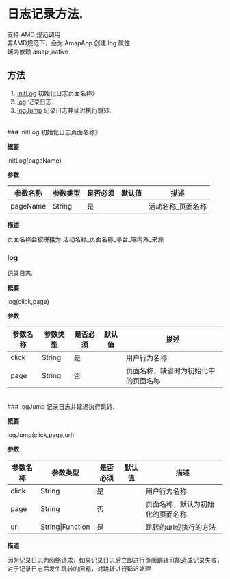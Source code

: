 # 日志记录方法.
支持 AMD 规范调用<br/>非AMD规范下，会为 AmapApp 创建 log 属性<br/>端内依赖 amap_native

## 方法

1. [initLog](#initLog) 初始化日志页面名称》
1. [log](#log) 记录日志.
1. [logJump](#logJump) 记录日志并延迟执行跳转.

<br/>
### initLog
初始化日志页面名称》

**概要**

initLog(pageName)

**参数**

|参数名称|参数类型|是否必须|默认值|描述|
|----|----|----|----|----|
|pageName|String|是| |活动名称_页面名称|

**描述**

页面名称会被拼接为 活动名称_页面名称_平台_端内外_来源
<br/>
### log
记录日志.

**概要**

log(click,page)

**参数**

|参数名称|参数类型|是否必须|默认值|描述|
|----|----|----|----|----|
|click|String|是| |用户行为名称|
|page|String|否| |页面名称，缺省时为初始化中的页面名称|
<br/>
### logJump
记录日志并延迟执行跳转.

**概要**

logJump(click,page,url)

**参数**

|参数名称|参数类型|是否必须|默认值|描述|
|----|----|----|----|----|
|click|String|是| |用户行为名称|
|page|String|否| |页面名称，默认为初始化的页面名称|
|url|String&#124;Function|是| |跳转的url或执行的方法|

**描述**

因为记录日志为网络请求，如果记录日志后立即进行页面跳转可能造成记录失败，<br/>对于记录日志后发生跳转的问题，对跳转进行延迟处理
